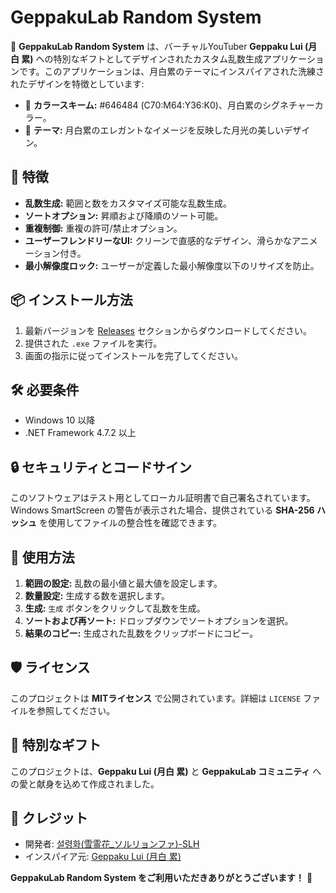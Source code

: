 # GeppakuLab Random System

🌙 **GeppakuLab Random System** は、バーチャルYouTuber **Geppaku Lui (月白 累)** への特別なギフトとしてデザインされたカスタム乱数生成アプリケーションです。このアプリケーションは、月白累のテーマにインスパイアされた洗練されたデザインを特徴としています:

- 🎨 **カラースキーム:** #646484 (C70:M64:Y36:K0)、月白累のシグネチャーカラー。
- 🌙 **テーマ:** 月白累のエレガントなイメージを反映した月光の美しいデザイン。

## 🎯 特徴
- **乱数生成:** 範囲と数をカスタマイズ可能な乱数生成。
- **ソートオプション:** 昇順および降順のソート可能。
- **重複制御:** 重複の許可/禁止オプション。
- **ユーザーフレンドリーなUI:** クリーンで直感的なデザイン、滑らかなアニメーション付き。
- **最小解像度ロック:** ユーザーが定義した最小解像度以下のリサイズを防止。

## 📦 インストール方法
1. 最新バージョンを [Releases](https://github.com/username/repo/releases) セクションからダウンロードしてください。
2. 提供された `.exe` ファイルを実行。
3. 画面の指示に従ってインストールを完了してください。

## 🛠️ 必要条件
- Windows 10 以降
- .NET Framework 4.7.2 以上

## 🔒 セキュリティとコードサイン
このソフトウェアはテスト用としてローカル証明書で自己署名されています。Windows SmartScreen の警告が表示された場合、提供されている **SHA-256 ハッシュ** を使用してファイルの整合性を確認できます。

## 📖 使用方法
1. **範囲の設定:** 乱数の最小値と最大値を設定します。
2. **数量設定:** 生成する数を選択します。
3. **生成:** `生成` ボタンをクリックして乱数を生成。
4. **ソートおよび再ソート:** ドロップダウンでソートオプションを選択。
5. **結果のコピー:** 生成された乱数をクリップボードにコピー。

## 🛡️ ライセンス
このプロジェクトは **MITライセンス** で公開されています。詳細は `LICENSE` ファイルを参照してください。

## 🎁 特別なギフト
このプロジェクトは、**Geppaku Lui (月白 累)** と **GeppakuLab コミュニティ** への愛と献身を込めて作成されました。

## 💌 クレジット
- 開発者: [설령화(雪霊花_ソルリョンファ)-SLH](https://github.com/username)
- インスパイア元: [Geppaku Lui (月白 累)](https://www.youtube.com/@Geppaku_Lui)

**GeppakuLab Random System をご利用いただきありがとうございます！** 🌙

